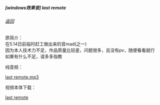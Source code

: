 ##### [windows效果音] last remote

###### [返回](/)

原简介：  
在5.14日前临时赶工做出来的音mad(之一)  
因为本人技术力不足，作品质量比较差，问题很多，且没有pv，随便看看就行  
如果有什么不足，请多多指教  

纯音频：   

[last remote.mp3](https://static.mrl646.top/assets/last-remote.mp3 ':include')

视频本体下载：  
 
[last remote](https://static.mrl646.top/assets/last-remote.mp4)
